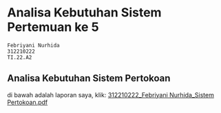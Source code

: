 # Analisa Kebutuhan Sistem Pertemuan ke 5
```
Febriyani Nurhida
312210222
TI.22.A2
```
## Analisa Kebutuhan Sistem Pertokoan
di bawah adalah laporan saya, klik:
[312210222_Febriyani Nurhida_Sistem Pertokoan.pdf](https://github.com/Febriyaninurhida123/IMK_Pertemuan-5/files/15262811/312210222_Febriyani.Nurhida_Sistem.Pertokoan.pdf)
